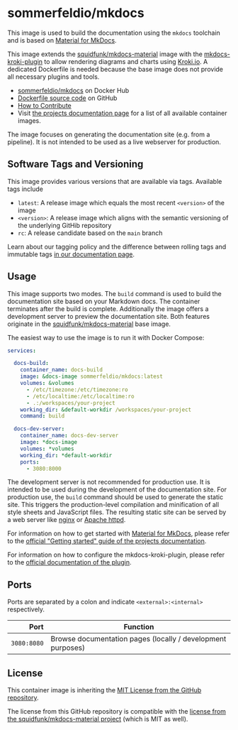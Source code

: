# sommerfeldio/mkdocs

This image is used to build the documentation using the `mkdocs` toolchain and is based on [Material for MkDocs](https://squidfunk.github.io/mkdocs-material).

This image extends the [squidfunk/mkdocs-material](https://hub.docker.com/r/squidfunk/mkdocs-material) image with the [mkdocs-kroki-plugin](https://pypi.org/project/mkdocs-kroki-plugin) to allow rendering diagrams and charts using [Kroki.io](https://kroki.io). A dedicated Dockerfile is needed because the base image does not provide all necessary plugins and tools.

- [sommerfeldio/mkdocs](https://hub.docker.com/r/sommerfeldio/mkdocs) on Docker Hub
- [Dockerfile source code](https://github.com/sommerfeld-io/container-images/tree/main/components/mkdocs) on GitHub
- [How to Contribute](https://github.com/sommerfeld-io/.github/blob/main/docs/contribute.md)
- Visit [the projects documentation page](https://sommerfeld-io.github.io/container-images) for a list of all available container images.

The image focuses on generating the documentation site (e.g. from a pipeline). It is not intended to be used as a live webserver for production.

## Software Tags and Versioning

This image provides various versions that are available via tags. Available tags include

- `latest`: A release image which equals the most recent `<version>` of the image
- `<version>`: A release image which aligns with the semantic versioning of the underlying GitHib repository
- `rc`: A release candidate based on the `main` branch

Learn about our tagging policy and the difference between rolling tags and immutable tags [in our documentation page⁠](https://github.com/sommerfeld-io/.github/blob/main/docs/tags-and-versions.md).

## Usage

This image supports two modes. The `build` command is used to build the documentation site based on your Markdown docs. The container terminates after the build is complete. Additionally the image offers a development server to preview the documentation site. Both features originate in the [squidfunk/mkdocs-material](https://hub.docker.com/r/squidfunk/mkdocs-material) base image.

The easiest way to use the image is to run it with Docker Compose:

```yaml
services:

  docs-build:
    container_name: docs-build
    image: &docs-image sommerfeldio/mkdocs:latest
    volumes: &volumes
      - /etc/timezone:/etc/timezone:ro
      - /etc/localtime:/etc/localtime:ro
      - .:/workspaces/your-project
    working_dir: &default-workdir /workspaces/your-project
    command: build

  docs-dev-server:
    container_name: docs-dev-server
    image: *docs-image
    volumes: *volumes
    working_dir: *default-workdir
    ports:
      - 3080:8000
```

The development server is not recommended for production use. It is intended to be used during the development of the documentation site. For production use, the `build` command should be used to generate the static site. This triggers the production-level compilation and minification of all style sheets and JavaScript files. The resulting static site can be served by a web server like [nginx](https://hub.docker.com/_/nginx) or [Apache httpd](https://hub.docker.com/_/httpd).

For information on how to get started with [Material for MkDocs](https://squidfunk.github.io/mkdocs-material), please refer to the [official "Getting started" guide of the projects documentation](https://squidfunk.github.io/mkdocs-material/getting-started).

For information on how to configure the mkdocs-kroki-plugin, please refer to the [official documentation of the plugin](https://pypi.org/project/mkdocs-kroki-plugin).

## Ports

Ports are separated by a colon and indicate `<external>:<internal>` respectively.

|        Port | Function                                                    |
|------------:|-------------------------------------------------------------|
| `3080:8080` | Browse documentation pages (locally / development purposes) |

## License

This container image is inheriting the [MIT License from the GitHub repository](https://sommerfeld-io.github.io/container-images/license).

The license from this GitHub repository is compatible with the [license from the squidfunk/mkdocs-material project](https://github.com/squidfunk/mkdocs-material/blob/master/LICENSE) (which is MIT as well).

<!-- !    DO NOT EDIT DIRECTLY !!!!!                                          -->
<!-- !    File is auto-generated by pipeline                                   ->
<!-- !    Contents are based on README files in components/<THE_IMAGE> dir    -->
